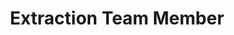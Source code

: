 ---
layout: member
weight: 2
name: Harbir Bajwa
project: Green Joule
title: Extraction Team Member
img: /assets/images/members/Harbir.JPG
email: harbirbajwa@hotmial.com
biography: >
  Harbir Bajwa is a second year Science Student who is doing a combined major in Chemistry and Biochemistry. As an extraction team member, he hopes to learn and apply new techniques for the extraction of bioethanol and biodiesel.
linkedin: https://www.linkedin.com/in/harbir-bajwa-9784b9173/
---